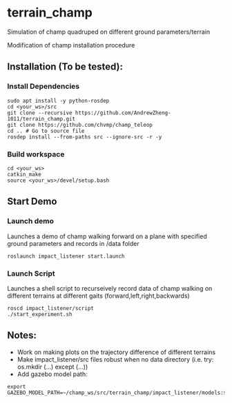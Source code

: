 # terrain_champ
Simulation of champ quadruped on different ground parameters/terrain

Modification of champ installation procedure

## Installation (To be tested): ##
### Install Dependencies ###
```
sudo apt install -y python-rosdep
cd <your_ws>/src
git clone --recursive https://github.com/AndrewZheng-1011/terrain_champ.git
git clone https://github.com/chvmp/champ_teleop
cd .. # Go to source file
rosdep install --from-paths src --ignore-src -r -y
```
### Build workspace ###
```
cd <your_ws>
catkin_make
source <your_ws>/devel/setup.bash
```
## Start Demo ##
### Launch demo ###
Launches a demo of champ walking forward on a plane with specified ground parameters and records in /data folder
```
roslaunch impact_listener start.launch
```

### Launch Script ###
Launches a shell script to recurseively record data of champ walking on different terrains at different gaits (forward,left,right,backwards)

```
roscd impact_listener/script
./start_experiment.sh
```


## Notes: ##
- Work on making plots on the trajectory difference of different terrains
- Make impact_listener/src files robust when no data directory (i.e. try: os.mkdir  (...) except (...))
- Add gazebo model path:
```
export GAZEBO_MODEL_PATH=~/champ_ws/src/terrain_champ/impact_listener/models:${GAZEBO_MODEL_PATH}
```
